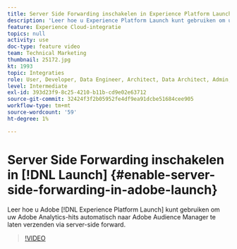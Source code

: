 ```yaml
---
title: Server Side Forwarding inschakelen in Experience Platform Launch
description: 'Leer hoe u Experience Platform Launch kunt gebruiken om uw Adobe Analytics-hits automatisch naar Adobe Audience Manager te laten verzenden via server-side forward. '
feature: Experience Cloud-integratie
topics: null
activity: use
doc-type: feature video
team: Technical Marketing
thumbnail: 25172.jpg
kt: 1993
topic: Integraties
role: User, Developer, Data Engineer, Architect, Data Architect, Admin, Leader
level: Intermediate
exl-id: 393d23f9-8c25-4210-b11b-cd9e02e63712
source-git-commit: 32424f3f2b05952fe4df9ea91dcbe51684cee905
workflow-type: tm+mt
source-wordcount: '59'
ht-degree: 1%

---
```


# Server Side Forwarding inschakelen in [!DNL Launch] {#enable-server-side-forwarding-in-adobe-launch}

Leer hoe u Adobe [!DNL Experience Platform Launch] kunt gebruiken om uw Adobe Analytics-hits automatisch naar Adobe Audience Manager te laten verzenden via server-side forward.

>[!VIDEO](https://video.tv.adobe.com/v/25172?quality=12)
